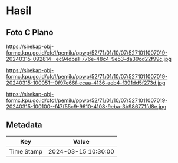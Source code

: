 # Hasil

## Foto C Plano

https://sirekap-obj-formc.kpu.go.id/cfc1/pemilu/ppwp/52/71/01/10/07/5271011007019-20240315-092814--ec94dba1-776e-48c4-9e53-da39cd22f99c.jpg

https://sirekap-obj-formc.kpu.go.id/cfc1/pemilu/ppwp/52/71/01/10/07/5271011007019-20240315-100051--0f97e66f-ecaa-4136-aeb4-f391dd5f273d.jpg

https://sirekap-obj-formc.kpu.go.id/cfc1/pemilu/ppwp/52/71/01/10/07/5271011007019-20240315-100100--f47f55c9-9610-4108-9eba-3b986771fd8e.jpg


## Metadata

| Key        | Value               |
| ---------- | ------------------- |
| Time Stamp | 2024-03-15 10:30:00 |



